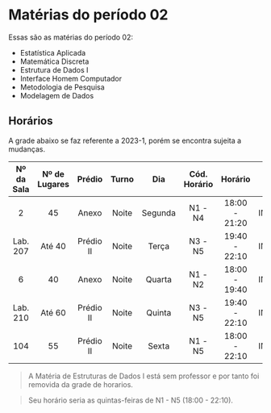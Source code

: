 # Matérias do período 02

Essas são as matérias do período 02:

- Estatística Aplicada
- Matemática Discreta
- Estrutura de Dados I
- Interface Homem Computador
- Metodologia de Pesquisa
- Modelagem de Dados

## Horários

A grade abaixo se faz referente a 2023-1, porém se encontra sujeita a mudanças.

| Nº da Sala  | Nº de Lugares  |   Prédio   | Turno  |   Dia    | Cód. Horário  |    Horário     | Cód. Disc.  |                  Disciplina                  |     Tutor(a)      |
|:----------: |:-------------: |:---------: |:-----: |:-------: |:------------: |:-------------: |:----------: |:-------------------------------------------: |:----------------: |
|      2      |       45       |   Anexo    | Noite  | Segunda  |    N1 - N4    | 18:00 - 21:20  |   INF5322   |             Matemática Discreta              | Cristiane Leitão  |
|  Lab. 207   |     Até 40     | Prédio II  | Noite  |  Terça   |    N3 - N5    | 19:40 - 22:10  |   INF5324   |         Interface Humano Computador          |   Leonardo Boia   |
|      6      |       40       |   Anexo    | Noite  |  Quarta  |    N1 - N2    | 18:00 - 19:40  |   INF5326   |           Metodologia de Pesquisa            |    SUBSTITUTO     |
|  Lab. 210   |     Até 60     | Prédio II  | Noite  |  Quinta  |    N3 - N5    | 19:40 - 22:10  |   INF5325   |             Estatística Aplicada             |    Rosana Paz     |
|     104     |       55       | Prédio II  | Noite  |  Sexta   |    N1 - N5    | 18:00 - 22:10  |   INF5323   |              Modelagem de Dados              |  Marcello Porto   |

> A Matéria de Estruturas de Dados I está sem professor e por tanto foi removida da grade de horarios.

> Seu horário seria as quintas-feiras de N1 - N5 (18:00 - 22:10).
